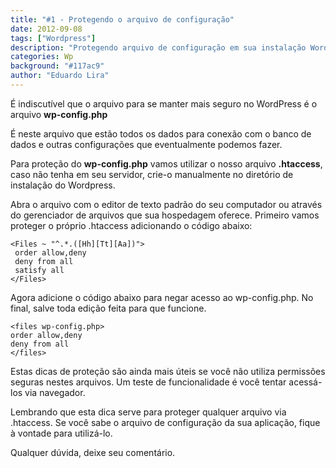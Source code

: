 ```yaml
---
title: "#1 - Protegendo o arquivo de configuração"
date: 2012-09-08
tags: ["Wordpress"]
description: "Protegendo arquivo de configuração em sua instalação Wordpress"
categories: Wp
background: "#117ac9"
author: "Eduardo Lira"
---
```


É indiscutível que o arquivo para se manter mais seguro no WordPress é o arquivo **wp-config.php**

É neste arquivo que estão todos os dados para conexão com o banco de dados e outras configurações que eventualmente podemos fazer.

Para proteção do **wp-config.php** vamos utilizar o nosso arquivo **.htaccess**, caso não tenha em seu servidor, crie-o manualmente no diretório de instalação do Wordpress.

Abra o arquivo com o editor de texto padrão do seu computador ou através do gerenciador de arquivos que sua hospedagem oferece. Primeiro vamos proteger o próprio .htaccess adicionando o código abaixo:

```apacheconf
<Files ~ "^.*.([Hh][Tt][Aa])">
 order allow,deny
 deny from all
 satisfy all
</Files>
```

Agora adicione o código abaixo para negar acesso ao wp-config.php. No final, salve toda edição feita para que funcione.

```apacheconf
<files wp-config.php>
order allow,deny
deny from all
</files>
```

Estas dicas de proteção são ainda mais úteis se você não utiliza permissões seguras nestes arquivos. Um teste de funcionalidade é você tentar acessá-los via navegador.

Lembrando que esta dica serve para proteger qualquer arquivo via .htaccess. Se você sabe o arquivo de configuração da sua aplicação, fique à vontade para utilizá-lo.

Qualquer dúvida, deixe seu comentário.

